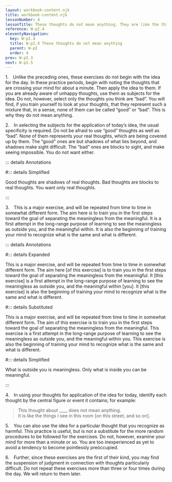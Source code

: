 ```yaml
---
layout: workbook-content.njk
title: workbook-content.njk
lessonNumber: 4
lessonTitle: These thoughts do not mean anything. They are like the things I see in this room [on this street, from this window, in this place].
reference: W-pI.4
eleventyNavigation:
  key: W-pI.4
  title: W-pI.4 These thoughts do not mean anything
  parent: W-pI
  order: 4
prev: W-pI.3
next: W-pI.5
---
```


1. Unlike the preceding ones, these exercises do not begin with the idea for the day. 
In these practice periods, begin with noting the thoughts that are crossing your mind for about a minute. 
Then apply the idea to them. 
If you are already aware of unhappy thoughts, use them as subjects for the idea. 
Do not, however, select only the thoughts you think are “bad”. 
You will find, if you train yourself to look at your thoughts, that they represent such a mixture that, in a sense, none of them can be called “good” or “bad”. 
This is why they do not mean anything.

2. In selecting the subjects for the application of today’s idea, the usual specificity is required. 
Do not be afraid to use “good” thoughts as well as “bad”. 
None of them represents your real thoughts, which are being covered up by them. 
The “good” ones are but shadows of what lies beyond, and shadows make sight difficult. 
The “bad” ones are blocks to sight, and make seeing impossible. 
You do not want either.

::: details Annotations


#::: details Simplified

Good thoughts are shadows of real thoughts. 
Bad thoughts are blocks to real thoughts. 
You want only real thoughts.

:::

3. This is a major exercise, and will be repeated from time to time in somewhat different form. 
The aim here is to train you in the first steps toward the goal of separating the meaningless from the meaningful. 
It is a first attempt in the long-range purpose of learning to see the meaningless as outside you, and the meaningful within. 
It is also the beginning of training your mind to recognize what is the same and what is different.

::: details Annotations

#::: details Expanded

This is a major exercise, and will be repeated from time to time in somewhat different form. 
The aim here [of this exercise] is to train you in the first steps toward the goal of separating the meaningless from the meaningful. 
It [this exercise] is a first attempt in the long-range purpose of learning to see the meaningless as outside you, and the meaningful within [you]. 
It [this exercise] is also the beginning of training your mind to recognize what is the same and what is different.

#::: details Substituted

This is a major exercise, and will be repeated from time to time in somewhat different form. 
The aim of this exercise is to train you in the first steps toward the goal of separating the meaningless from the meaningful. 
This exercise is a first attempt in the long-range purpose of learning to see the meaningless as outside you, and the meaningful within you. 
This exercise is also the beginning of training your mind to recognize what is the same and what is different.

#::: details Simplified

What is outside you is meaningless. 
Only what is inside you can be meaningful.

:::

4. In using your thoughts for application of the idea for today, identify each thought by the central figure or event it contains; for example:

>This thought about ____ does not mean anything.  
It is like the things I see in this room [on this street, and so on].


5. You can also use the idea for a particular thought that you recognize as harmful. 
This practice is useful, but is not a substitute for the more random procedures to be followed for the exercises. 
Do not, however, examine your mind for more than a minute or so. 
You are too inexperienced as yet to avoid a tendency to become pointlessly preöccupied.

6. Further, since these exercises are the first of their kind, you may find the suspension of judgment in connection with thoughts particularly difficult. 
Do not repeat these exercises more than three or four times during the day. 
We will return to them later.
